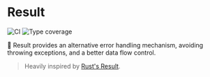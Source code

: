 # Result

![CI](https://github.com/leocavalcante/result/workflows/CI/badge.svg?branch=main)
![Type coverage](https://shepherd.dev/github/leocavalcante/result/coverage.svg)

🎁 Result provides an alternative error handling mechanism, avoiding throwing exceptions, and a better data flow control.

> Heavily inspired by [Rust's Result](https://doc.rust-lang.org/std/result/).
